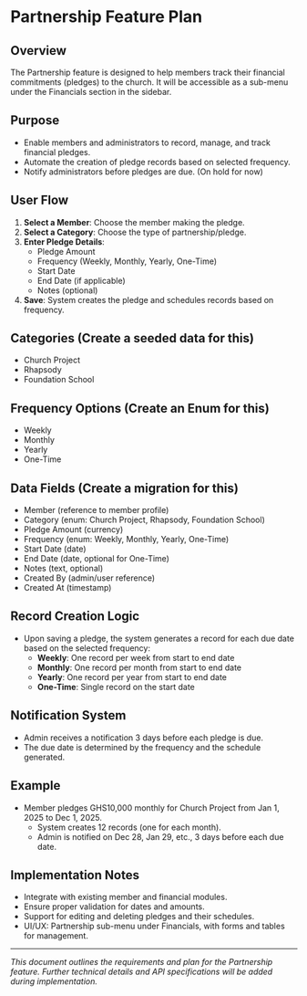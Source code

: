 # Partnership Feature Plan

## Overview

The Partnership feature is designed to help members track their financial commitments (pledges) to the church. It will be accessible as a sub-menu under the Financials section in the sidebar.

## Purpose
- Enable members and administrators to record, manage, and track financial pledges.
- Automate the creation of pledge records based on selected frequency.
- Notify administrators before pledges are due. (On hold for now)

## User Flow
1. **Select a Member**: Choose the member making the pledge.
2. **Select a Category**: Choose the type of partnership/pledge.
3. **Enter Pledge Details**:
    - Pledge Amount
    - Frequency (Weekly, Monthly, Yearly, One-Time)
    - Start Date
    - End Date (if applicable)
    - Notes (optional)
4. **Save**: System creates the pledge and schedules records based on frequency.

## Categories (Create a seeded data for this)
- Church Project
- Rhapsody
- Foundation School

## Frequency Options (Create an Enum for this)
- Weekly
- Monthly
- Yearly
- One-Time

## Data Fields (Create a migration for this)
- Member (reference to member profile)
- Category (enum: Church Project, Rhapsody, Foundation School)
- Pledge Amount (currency)
- Frequency (enum: Weekly, Monthly, Yearly, One-Time)
- Start Date (date)
- End Date (date, optional for One-Time)
- Notes (text, optional)
- Created By (admin/user reference)
- Created At (timestamp)

## Record Creation Logic
- Upon saving a pledge, the system generates a record for each due date based on the selected frequency:
    - **Weekly**: One record per week from start to end date
    - **Monthly**: One record per month from start to end date
    - **Yearly**: One record per year from start to end date
    - **One-Time**: Single record on the start date

## Notification System
- Admin receives a notification 3 days before each pledge is due.
- The due date is determined by the frequency and the schedule generated.

## Example
- Member pledges GHS10,000 monthly for Church Project from Jan 1, 2025 to Dec 1, 2025.
    - System creates 12 records (one for each month).
    - Admin is notified on Dec 28, Jan 29, etc., 3 days before each due date.

## Implementation Notes
- Integrate with existing member and financial modules.
- Ensure proper validation for dates and amounts.
- Support for editing and deleting pledges and their schedules.
- UI/UX: Partnership sub-menu under Financials, with forms and tables for management.

---

*This document outlines the requirements and plan for the Partnership feature. Further technical details and API specifications will be added during implementation.*